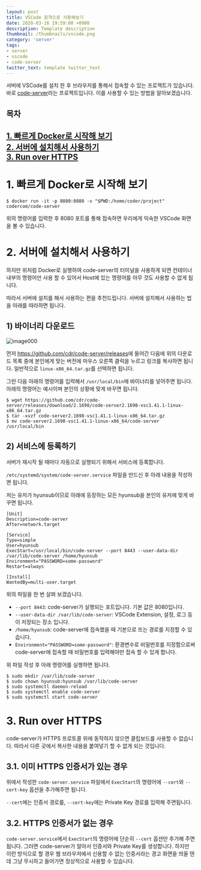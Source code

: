 ```yaml
---
layout: post
title: VSCode 원격으로 사용해보기
date: 2020-03-16 19:59:00 +0900
description: Template description
thumbnail: /thumbnails/vscode.png
category: 'server'
tags: 
- server
- vscode
- code-server
twitter_text: template twitter_text
---
```


서버에 VSCode를 설치 한 후 브라우저를 통해서 접속할 수 있는 프로젝트가 있습니다.
바로 [code-server](https://github.com/cdr/code-server)라는 프로젝트입니다. 이를 사용할 수 있는 방법을 알아보겠습니다.

<!-- more -->

## 목차
[1\. 빠르게 Docker로 시작해 보기](#1-빠르게-Docker로-시작해-보기)    
[2\. 서버에 설치해서 사용하기](#2-서버에-설치해서-사용하기)    
[3\. Run over HTTPS](#3-Run-over-HTTPS)
---

# 1. 빠르게 Docker로 시작해 보기

```shell
$ docker run -it -p 8080:8080 -v "$PWD:/home/coder/project" codercom/code-server
```

위의 명령어를 입력한 후 8080 포트를 통해 접속하면 우리에게 익숙한 VSCode 화면을 볼 수 있습니다.

# 2. 서버에 설치해서 사용하기

하지만 위처럼 Docker로 실행하여 code-server의 터미널을 사용하게 되면 컨테이너 내부의 명령어만 사용 할 수 있어서
Host에 있는 명령어를 아무 것도 사용할 수 없게 됩니다.

따라서 서버에 설치를 해서 사용하는 편을 추천드립니다.
서버에 설치해서 사용하는 법을 아래를 따라하면 됩니다.

## 1) 바이너리 다운로드

![image000](000.jpg)

먼저 <https://github.com/cdr/code-server/releases>에 들어간 다음에
위의 다운로드 목록 중에 본인에게 맞는 버전에 마우스 오른쪽 클릭을 누르고 링크를 복사하면 됩니다.
일반적으로 `linux-x86_64.tar.gz`를 선택하면 됩니다.

그런 다음 아래의 명령어를 입력해서 `/usr/local/bin`에 바이너리를 넣어주면 됩니다.
아래의 명령어는 예시이며 본인의 상황에 맞게 바꾸면 됩니다.

```shell
$ wget https://github.com/cdr/code-server/releases/download/2.1698/code-server2.1698-vsc1.41.1-linux-x86_64.tar.gz
$ tar -xvzf code-server2.1698-vsc1.41.1-linux-x86_64.tar.gz
$ mv code-server2.1698-vsc1.41.1-linux-x86_64/code-server /usr/local/bin
```

## 2) 서비스에 등록하기

서버가 재시작 될 때마다 자동으로 실행되기 위해서 서비스에 등록합니다.

`/etc/systemd/system/code-server.service` 파일을 만드신 후 아래 내용을 작성하면 됩니다.

저는 유저가 hyunsub이므로 아래에 등장하는 모든 hyunsub을 본인의 유저에 맞게 바꾸면 됩니다.

```
[Unit]
Description=code-server
After=network.target

[Service]
Type=simple
User=hyunsub
ExecStart=/usr/local/bin/code-server --port 8443 --user-data-dir /var/lib/code-server /home/hyunsub
Environment="PASSWORD=some-password"
Restart=always

[Install]
WantedBy=multi-user.target
```

위의 파일을 한 번 살펴 보겠습니다.
- `--port 8443`: code-server가 실행되는 포트입니다. 기본 값은 8080입니다.
- `--user-data-dir /var/lib/code-server`: VSCode Extension, 설정, 로그 등이 저장되는 장소 입니다.
- `/home/hyunsub`: code-server에 접속했을 때 기본으로 뜨는 경로를 지정할 수 있습니다.
- `Environment="PASSWORD=some-password"`: 환경변수로 비밀번호를 지정함으로써 code-server에 접속할 때 비밀번호를 입력해야만 접속 할 수 있게 합니다.

위 파일 작성 후 아래 명령어를 실행하면 됩니다.

```shell
$ sudo mkdir /var/lib/code-server
$ sudo chown hyunsub:hyunsub /var/lib/code-server
$ sudo systemctl daemon-reload
$ sudo systemctl enable code-server
$ sudo systemctl start code-server
```

# 3. Run over HTTPS

code-server가 HTTPS 프로토콜 위에 동작하지 않으면 클립보드를 사용할 수 없습니다.
따라서 다른 곳에서 복사한 내용을 붙여넣기 할 수 없게 되는 것입니다.

## 3.1. 이미 HTTPS 인증서가 있는 경우

위에서 작성한 `code-server.service` 파일에서 `ExecStart`의 명령어에 `--cert`와 `--cert-key` 옵션을 추가해주면 됩니다.

`--cert`에는 인증서 경로를, `--cert-key`에는 Private Key 경로를 입력해 주면됩니다.

## 3.2. HTTPS 인증서가 없는 경우

`code-server.service`에서 `ExecStart`의 명령어에 단순히 `--cert` 옵션만 추가해 주면됩니다.
그러면 code-server가 알아서 인증서와 Private Key를 생성합니다.
하지만 이런 방식으로 할 경우 웹 브라우저에서 신용할 수 없는 인증서라는 경고 화면을 띄울 텐데 그냥 무시하고 들어가면 정상적으로 사용할 수 있습니다.
